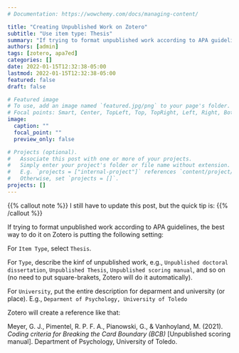 ```yaml
---
# Documentation: https://wowchemy.com/docs/managing-content/

title: "Creating Unpublished Work on Zotero"
subtitle: "Use item type: Thesis"
summary: "If trying to format unpublished work according to APA guidelines, the best way to do it on Zotero is putting the using item type = Thesis"
authors: [admin]
tags: [zotero, apa7ed]
categories: []
date: 2022-01-15T12:32:38-05:00
lastmod: 2022-01-15T12:32:38-05:00
featured: false
draft: false

# Featured image
# To use, add an image named `featured.jpg/png` to your page's folder.
# Focal points: Smart, Center, TopLeft, Top, TopRight, Left, Right, BottomLeft, Bottom, BottomRight.
image:
  caption: ""
  focal_point: ""
  preview_only: false

# Projects (optional).
#   Associate this post with one or more of your projects.
#   Simply enter your project's folder or file name without extension.
#   E.g. `projects = ["internal-project"]` references `content/project/deep-learning/index.md`.
#   Otherwise, set `projects = []`.
projects: []
---
```


{{% callout note %}}
I still have to update this post, but the quick tip is:
{{% /callout %}}


If trying to format unpublished work according to APA guidelines, the best way to do it on Zotero is putting the following setting:

For `Item Type`, select `Thesis`.

For `Type`, describe the kinf of unpublished work, e.g., `Unpublished doctoral dissertation`, `Unpublished Thesis`, `Unpublished scoring manual`, and so on (no need to put square-brakets, Zotero will do it automatically).

For `University`, put the entire description for deparment and university (or place). E.g., `Deparment of Psychology, University of Toledo`

Zotero will create a reference like that:

  Meyer, G. J., Pimentel, R. P. F. A., Pianowski, G., & Vanhoyland, M. (2021). *Coding criteria for Breaking the Card Boundary (BCB)* [Unpublished scoring manual]. Department of Psychology, University of Toledo.
